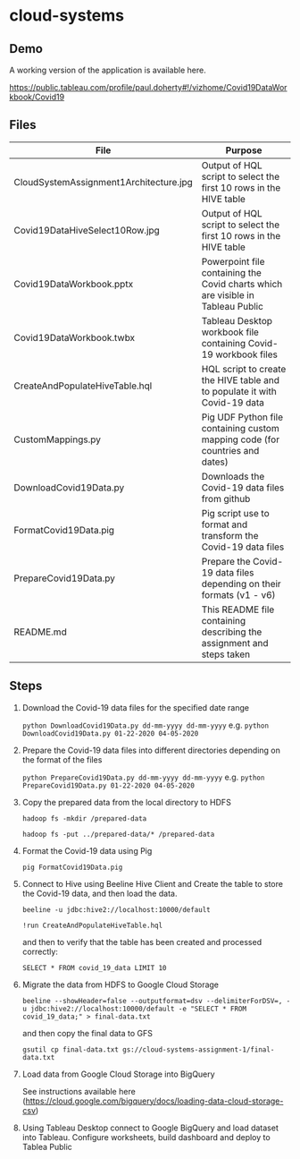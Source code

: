 # cloud-systems

## Demo

  A working version of the application is available here.
  
  https://public.tableau.com/profile/paul.doherty#!/vizhome/Covid19DataWorkbook/Covid19

## Files

| File                                   | Purpose                                                                          |
| -------------------------------------- | -------------------------------------------------------------------------------- |
| CloudSystemAssignment1Architecture.jpg | Output of HQL script to select the first 10 rows in the HIVE table               |
| Covid19DataHiveSelect10Row.jpg         | Output of HQL script to select the first 10 rows in the HIVE table               |
| Covid19DataWorkbook.pptx               | Powerpoint file containing the Covid charts which are visible in Tableau Public  |
| Covid19DataWorkbook.twbx               | Tableau Desktop workbook file containing Covid-19 workbook files                 |
| CreateAndPopulateHiveTable.hql         | HQL script to create the HIVE table and to populate it with Covid-19 data        |
| CustomMappings.py                      | Pig UDF Python file containing custom mapping code (for countries and dates)     |
| DownloadCovid19Data.py                 | Downloads the Covid-19 data files from github                                    |
| FormatCovid19Data.pig                  | Pig script use to format and transform the Covid-19 data files                   |
| PrepareCovid19Data.py                  | Prepare the Covid-19 data files depending on their formats (v1 - v6)             |
| README.md                              | This README file containing describing the assignment and steps taken            |


## Steps

1. Download the Covid-19 data files for the specified date range

   `python DownloadCovid19Data.py dd-mm-yyyy dd-mm-yyyy`
   e.g. `python DownloadCovid19Data.py 01-22-2020 04-05-2020`

2. Prepare the Covid-19 data files into different directories depending on the format of the files
 
   `python PrepareCovid19Data.py dd-mm-yyyy dd-mm-yyyy`
   e.g. `python PrepareCovid19Data.py 01-22-2020 04-05-2020`
  
3. Copy the prepared data from the local directory to HDFS

   `hadoop fs -mkdir /prepared-data`
   
   `hadoop fs -put ../prepared-data/* /prepared-data`
   
4. Format the Covid-19 data using Pig
 
   `pig FormatCovid19Data.pig`

5. Connect to Hive using Beeline Hive Client and Create the table to store the Covid-19 data, and then load the data.
 
   `beeline -u jdbc:hive2://localhost:10000/default`
   
   `!run CreateAndPopulateHiveTable.hql`
   
   and then to verify that the table has been created and processed correctly:
   
   `SELECT * FROM covid_19_data LIMIT 10`

6. Migrate the data from HDFS to Google Cloud Storage
  
   `beeline --showHeader=false --outputformat=dsv --delimiterForDSV=, -u jdbc:hive2://localhost:10000/default -e "SELECT * FROM covid_19_data;" > final-data.txt`
   
   and then copy the final data to GFS
   
   `gsutil cp final-data.txt gs://cloud-systems-assignment-1/final-data.txt`
   
 7. Load data from Google Cloud Storage into BigQuery
 
    See instructions available here (https://cloud.google.com/bigquery/docs/loading-data-cloud-storage-csv)
    
 8. Using Tableau Desktop connect to Google BigQuery and load dataset into Tableau. Configure worksheets, build dashboard and deploy to Tablea Public
   
